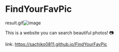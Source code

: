 
# FindYourFavPic

result.gif![image](https://user-images.githubusercontent.com/58486384/111755082-f3464b00-8855-11eb-9650-c9f8d256442f.png)


This is a website you can search beautiful photos! 📷

link: https://sachiko0811.github.io/FindYourFavPic
